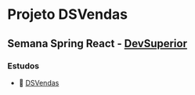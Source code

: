 # Projeto DSVendas
## Semana Spring React - [DevSuperior](https://devsuperior.com.br/)



### Estudos  
- 🏦 [DSVendas](https://kagi-dsvendas.netlify.app/)  
